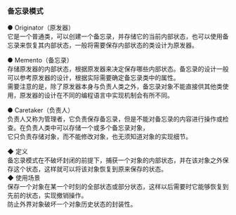 ### 备忘录模式 

● Originator（原发器）  
它是一个普通类，可以创建一个备忘录，并存储它的当前内部状态，也可以使用备忘录来恢复其内部状态，一般将需要保存内部状态的类设计为原发器。      

● Memento（备忘录）  
存储原发器的内部状态，根据原发器来决定保存哪些内部状态。备忘录的设计一般可以参考原发器的设计，根据实际需要确定备忘录类中的属性。  
需要注意的是，除了原发器本身与负责人类之外，备忘录对象不能直接供其他类使用，原发器的设计在不同的编程语言中实现机制会有所不同。  

● Caretaker（负责人）  
负责人又称为管理者，它负责保存备忘录，但是不能对备忘录的内容进行操作或检查。在负责人类中可以存储一个或多个备忘录对象，  
它只负责存储对象，而不能修改对象，也无须知道对象的实现细节。    

◆ 定义  
备忘录模式在不破坏封闭的前提下，捕获一个对象的内部状态，并在该对象之外保存这个状态，这样就可以将该对象恢复到原来保存的状态。  
◆ 使用场景  
保存一个对象在某一个时刻的全部状态或部分状态，这样以后需要时它能够恢复到先前的状态，实现撤销操作。  
防止外界对象破坏一个对象历史状态的封装性。  




